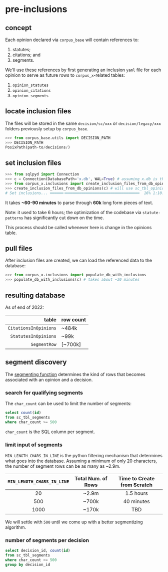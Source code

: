 # pre-inclusions

## concept

Each opinion declared via `corpus_base` will contain references to:

1. statutes;
2. citations; and
3. segments.

We'll use these references by first generating an inclusion `yaml` file for each opinion to serve as future rows to `corpus_x`-related tables:

1. `opinion_statutes`
2. `opinion_citations`
3. `opinion_segments`

## locate inclusion files

The files will be stored in the same `decision/sc/xxx` or `decision/legacy/xxx` folders previously setup by `corpus_base`.

```python
>>> from corpus_base.utils import DECISION_PATH
>>> DECISION_PATH
PosixPath(path-to/decisions/)
```

## set inclusion files

```python shell
>>> from sqlpyd import Connection
>>> c = Connection(DatabasePath='x.db', WAL=True) # assuming x.db is the file
>>> from corpus_x.inclusions import create_inclusion_files_from_db_opinions
>>> create_inclusion_files_from_db_opinions(c) # will use sc_tbl_opinions
# Set inclusions... ━━━━━━╺━━━━━━━━━━━━━━━━━━━━━━━━━━━━━━━━━  16% 1:10:21
```

It takes **~60-90 minutes** to parse through **60k** long form pieces of text.

Note: it used to take 6 hours; the optimization of the codebase via `statute-patterns` has significantly cut down on the time.

This process should be called whenever here is change in the opinions table.

## pull files

After inclusion files are created, we can load the referenced data to the database:

```python shell
>>> from corpus_x.inclusions import populate_db_with_inclusions
>>> populate_db_with_inclusions(c) # takes about ~30 minutes
```

## resulting database

As of end of 2022:

table | row count
--:|:--
`CitationsInOpinions` | ~484k
`StatutesInOpinions` | ~99k
`SegmentRow` | [~700k]

## segment discovery

The [segmenting function](../corpus_x/utils/segmentize.py) determines the kind of rows that becomes associated with an opinion and a decision.

### search for qualifying segments

The `char_count` can be used to limit the number of segments:

```sql
select count(id)
from sc_tbl_segments
where char_count >= 500
```

`char_count` is the SQL column per segment.

### limit input of segments

`MIN_LENGTH_CHARS_IN_LINE` is the python filtering mechanism that determines what goes into the database. Assuming a minimum of only 20 characters, the number of segment rows can be as many as ~2.9m.

`MIN_LENGTH_CHARS_IN_LINE` | Total Num. of Rows | Time to Create from Scratch
:--:|:--:|:--:
20 | ~2.9m | 1.5 hours
500 | ~700k | 40 minutes
1000 | ~170k | TBD

We will settle with `500` until we come up with a better segmentizing algorithm.

### number of segments per decision

```sql
select decision_id, count(id)
from sc_tbl_segments
where char_count >= 500
group by decision_id
```
